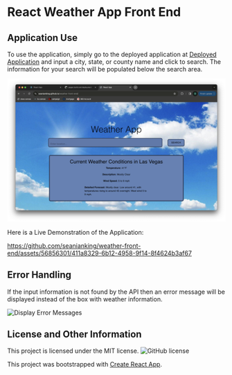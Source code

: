 # React Weather App Front End

## Application Use

To use the application, simply go to the deployed application at [Deployed Application](https://seanianking.github.io/weather-front-end/) and input a city, state, or county name and click to search. The information for your search will be populated below the search area.

![Display Weather Information](./assets/successful-search.png)

Here is a Live Demonstration of the Application:


https://github.com/seanianking/weather-front-end/assets/56856301/411a8329-6b12-4958-9f14-8f4624b3af67


## Error Handling

If the input information is not found by the API then an error message will be displayed instead of the box with weather information.

![Display Error Messages](./assets/failed-search.png)

## License and Other Information

This project is licensed under the MIT license. ![GitHub license](https://img.shields.io/badge/license-MIT-blue.svg)

This project was bootstrapped with [Create React App](https://github.com/facebook/create-react-app).
